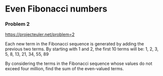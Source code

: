 # Even Fibonacci numbers

### Problem 2

https://projecteuler.net/problem=2

Each new term in the Fibonacci sequence is generated by adding the
previous two terms. By starting with 1 and 2, the first 10 terms will
be: 1, 2, 3, 5, 8, 13, 21, 34, 55, 89

By considering the terms in the Fibonacci sequence whose values do not
exceed four million, find the sum of the even-valued terms.
